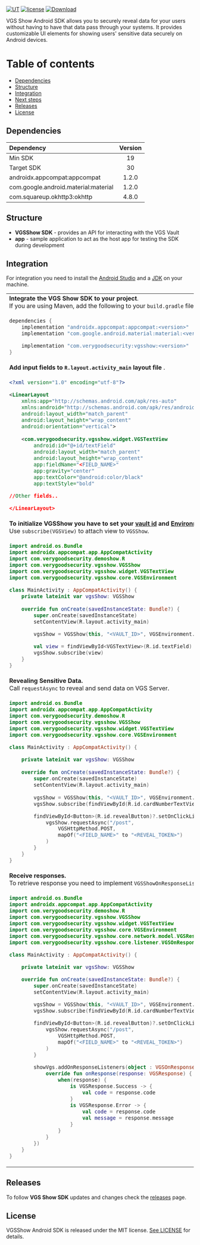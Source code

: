 [![UT](https://img.shields.io/badge/Unit_Test-pass-green)]()
[![license](https://img.shields.io/badge/License-MIT-green.svg)](https://github.com/verygoodsecurity/vgs-collect-android/blob/master/LICENSE)
[ ![Download]() ]()

VGS Show Android SDK allows you to securely reveal data for your users without having to have that data pass through your systems. It provides customizable UI elements for showing users' sensitive data securely on Android devices.

Table of contents
=================

<!--ts-->
   * [Dependencies](#dependencies)
   * [Structure](#structure)
   * [Integration](#integration)
   * [Next steps](#next-steps)
   * [Releases](#releases)
   * [License](#license)
<!--te-->


## Dependencies

| Dependency | Version |
| :--- | :---: |
| Min SDK | 19 |
| Target SDK | 30 |
| androidx.appcompat:appcompat | 1.2.0 |
| com.google.android.material:material | 1.2.0 |
| com.squareup.okhttp3:okhttp | 4.8.0 |

## Structure
* **VGSShow SDK** - provides an API for interacting with the VGS Vault
* **app** - sample application to act as the host app for testing the SDK during development


## Integration
For integration you need to install the [Android Studio](http://developer.android.com/sdk/index.html) and a [JDK](http://www.oracle.com/technetwork/java/javase/downloads/jdk8-downloads-2133151.html) on your machine.


<table>
  <tr>
    <td colspan="2">
      <b>Integrate the VGS Show SDK to your project</b>. <br/>
      If you are using Maven, add the following to your <code>build.gradle</code> file.
    </td>
  </tr>
  <tr>
    <td colspan="2">

```gradle
dependencies {
    implementation "androidx.appcompat:appcompat:<version>"
    implementation "com.google.android.material:material:<version>"

    implementation "com.verygoodsecurity:vgsshow:<version>"
}
```
  </td>
  </tr>


  <tr>
    <td colspan="2">
    <b>Add input fields to <code>R.layout.activity_main</code> layout file </b>.
    </td>
  </tr>
  <tr>
    <td colspan="2">

```xml
<?xml version="1.0" encoding="utf-8"?>

<LinearLayout
    xmlns:app="http://schemas.android.com/apk/res-auto"
    xmlns:android="http://schemas.android.com/apk/res/android"
    android:layout_width="match_parent"
    android:layout_height="wrap_content"
    android:orientation="vertical">
  
    <com.verygoodsecurity.vgsshow.widget.VGSTextView
        android:id="@+id/textField"
        android:layout_width="match_parent"
        android:layout_height="wrap_content"
        app:fieldName="<FIELD_NAME>"
        app:gravity="center"
        app:textColor="@android:color/black"
        app:textStyle="bold" 

//Other fields..

</LinearLayout>
```
  </td>
  </tr>

  <tr>
    <td colspan="2">
      <b>
      To initialize VGSShow you have to set your <a href="https://www.verygoodsecurity.com/docs/terminology/nomenclature#vault">vault id</a> and <a href="https://www.verygoodsecurity.com/docs/getting-started/going-live#sandbox-vs-live">Environment</a> type.</b>
      </br>
      Use <code>subscribe(VGSView)</code> to attach view to <code>VGSShow</code>.
    </td>

  </tr>
  <tr>
    <td colspan="2">

```kotlin
import android.os.Bundle
import androidx.appcompat.app.AppCompatActivity
import com.verygoodsecurity.demoshow.R
import com.verygoodsecurity.vgsshow.VGSShow
import com.verygoodsecurity.vgsshow.widget.VGSTextView
import com.verygoodsecurity.vgsshow.core.VGSEnvironment

class MainActivity : AppCompatActivity() {
    private lateinit var vgsShow: VGSShow
    
    override fun onCreate(savedInstanceState: Bundle?) {
        super.onCreate(savedInstanceState)
        setContentView(R.layout.activity_main)

        vgsShow = VGSShow(this, "<VAULT_ID>", VGSEnvironment.Sandbox())

        val view = findViewById<VGSTextView>(R.id.textField)
        vgsShow.subscribe(view)
    }
}
```
  </td>
  </tr>


  <tr>
    <td colspan="2">
    <b>Revealing Sensitive Data.</b> </br> Call <code>requestAsync</code> to reveal and send data on VGS Server.
    </td>

  </tr>
  <tr>
    <td colspan="2">

```kotlin
import android.os.Bundle
import androidx.appcompat.app.AppCompatActivity
import com.verygoodsecurity.demoshow.R
import com.verygoodsecurity.vgsshow.VGSShow
import com.verygoodsecurity.vgsshow.widget.VGSTextView
import com.verygoodsecurity.vgsshow.core.VGSEnvironment

class MainActivity : AppCompatActivity() {

    private lateinit var vgsShow: VGSShow
    
    override fun onCreate(savedInstanceState: Bundle?) {
        super.onCreate(savedInstanceState)
        setContentView(R.layout.activity_main)
        
        vgsShow = VGSShow(this, "<VAULT_ID>", VGSEnvironment.Sandbox())
        vgsShow.subscribe(findViewById(R.id.cardNumberTextView))

        findViewById<Button>(R.id.revealButton)?.setOnClickListener {
            vgsShow.requestAsync("/post",
                VGSHttpMethod.POST,
                mapOf("<FIELD_NAME>" to "<REVEAL_TOKEN>")
            )
        }
    }
}
```
  </td>
  </tr>


  <tr>
    <td colspan="2">
    <b> Receive responses. </b>
    </br>
    To retrieve response you need to implement <code>VGSShowOnResponseListener</code>.
    </td>

  </tr>
  <tr>
    <td colspan="2">

```kotlin
import android.os.Bundle
import androidx.appcompat.app.AppCompatActivity
import com.verygoodsecurity.demoshow.R
import com.verygoodsecurity.vgsshow.VGSShow
import com.verygoodsecurity.vgsshow.widget.VGSTextView
import com.verygoodsecurity.vgsshow.core.VGSEnvironment
import com.verygoodsecurity.vgsshow.core.network.model.VGSResponse
import com.verygoodsecurity.vgsshow.core.listener.VGSOnResponseListener

class MainActivity : AppCompatActivity() {

    private lateinit var vgsShow: VGSShow

    override fun onCreate(savedInstanceState: Bundle?) {
        super.onCreate(savedInstanceState)
        setContentView(R.layout.activity_main)

        vgsShow = VGSShow(this, "<VAULT_ID>", VGSEnvironment.Sandbox())
        vgsShow.subscribe(findViewById(R.id.cardNumberTextView))

        findViewById<Button>(R.id.revealButton)?.setOnClickListener {
            vgsShow.requestAsync("/post",
                VGSHttpMethod.POST,
                mapOf("<FIELD_NAME>" to "<REVEAL_TOKEN>")
            )
        }

        showVgs.addOnResponseListeners(object : VGSOnResponseListener {
            override fun onResponse(response: VGSResponse) {
                when(response) {
                    is VGSResponse.Success -> {
                        val code = response.code
                    }
                    is VGSResponse.Error -> {
                        val code = response.code
                        val message = response.message
                    }
                }
            }
        })
    }
}
```
  </td>
  </tr>

</table>


## Releases
To follow **VGS Show SDK** updates and changes check the [releases](https://github.com/verygoodsecurity/vgs-show-android/releases) page.

## License
VGSShow Android SDK is released under the MIT license. [See LICENSE](https://github.com/verygoodsecurity/vgs-show-android/blob/master/LICENSE) for details.
